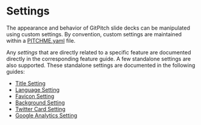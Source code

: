 # Settings

The appearance and behavior of GitPitch slide decks can be manipulated using custom settings. By convention, custom settings are maintained within a [PITCHME.yaml](/conventions/pitchme-yaml.md) file.

Any *settings* that are directly related to a specific feature are documented directly in the corresponding feature guide. A few standalone settings are also supported. These standalone settings are documented in the following guides:

- [Title Setting](/settings/title.md)
- [Language Setting](/settings/lang.md)
- [Favicon Setting](/settings/favicon.md)
- [Background Setting](/settings/background.md)
- [Twitter Card Setting](/settings/twitter-card.md)
- [Google Analytics Setting](/settings/google-analytics.md)

